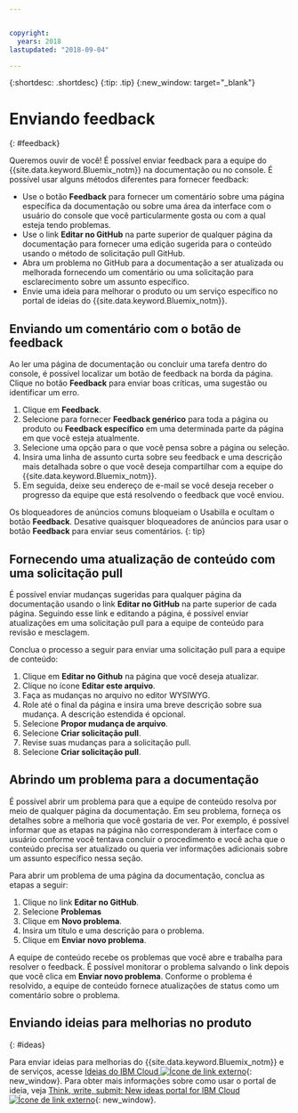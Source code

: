 ```yaml
---


copyright:
  years: 2018
lastupdated: "2018-09-04"

---
```


{:shortdesc: .shortdesc}
{:tip: .tip}
{:new_window: target="_blank"}

# Enviando feedback
{: #feedback}

Queremos ouvir de você! É possível enviar feedback para a equipe
do {{site.data.keyword.Bluemix_notm}} na documentação ou no console. É possível usar alguns métodos
diferentes para fornecer feedback:

* Use o botão **Feedback** para fornecer um comentário sobre uma página
específica da documentação ou sobre uma área da interface com o usuário do console que você particularmente
gosta ou com a qual esteja tendo problemas.
* Use o link **Editar no GitHub** na parte superior de qualquer página
da documentação para fornecer uma edição sugerida para o conteúdo usando o método de solicitação pull GitHub.
* Abra um problema no GitHub para a documentação a ser atualizada ou melhorada fornecendo um comentário
ou uma solicitação para esclarecimento sobre um assunto específico. 
* Envie uma ideia para melhorar o produto ou um serviço específico no portal de ideias do
{{site.data.keyword.Bluemix_notm}}.

## Enviando um comentário com o botão de feedback

Ao ler uma página de documentação ou concluir uma tarefa dentro do console, é possível
localizar um botão de feedback na borda da página. Clique no botão **Feedback** para
enviar boas críticas, uma sugestão ou identificar um erro.

1. Clique em **Feedback**.
2. Selecione para fornecer **Feedback genérico** para toda a página ou produto ou
**Feedback específico** em uma determinada parte da página em que você esteja atualmente.
3. Selecione uma opção para o que você pensa sobre a página ou seleção.
4. Insira uma linha de assunto curta sobre seu feedback e uma descrição mais detalhada sobre o que você
deseja compartilhar com a equipe do {{site.data.keyword.Bluemix_notm}}.
5. Em seguida, deixe seu endereço de e-mail se você deseja receber o progresso da equipe que está
resolvendo o feedback que você enviou.

Os bloqueadores de anúncios comuns bloqueiam o Usabilla e ocultam o botão **Feedback**. Desative quaisquer bloqueadores de anúncios para usar o botão **Feedback** para enviar seus comentários.
{: tip}

## Fornecendo uma atualização de conteúdo com uma solicitação pull

É possível enviar mudanças sugeridas para qualquer página da documentação usando o link **Editar
no GitHub** na parte superior de cada página. Seguindo esse link e editando a página, é possível
enviar atualizações em uma solicitação pull para a equipe de conteúdo para revisão e mesclagem. 

Conclua o processo a seguir para enviar uma solicitação pull para a equipe de conteúdo:

1. Clique em **Editar no Github** na página que você deseja atualizar.
2. Clique no ícone **Editar este arquivo**.
3. Faça as mudanças no arquivo no editor WYSIWYG.
4. Role até o final da página e insira uma breve descrição sobre sua mudança. A descrição estendida é
opcional.
5. Selecione **Propor mudança de arquivo**.
6. Selecione **Criar solicitação pull**.
7. Revise suas mudanças para a solicitação pull.
8. Selecione **Criar solicitação pull**. 

## Abrindo um problema para a documentação

É possível abrir um problema para que a equipe de conteúdo resolva por meio de qualquer página
da documentação. Em seu problema, forneça os detalhes sobre a melhoria que você gostaria de ver. Por exemplo,
é possível informar que as etapas na página não corresponderam à interface com o usuário conforme você tentava
concluir o procedimento e você acha que o conteúdo precisa ser atualizado ou queria ver informações adicionais
sobre um assunto específico nessa seção.

Para abrir um problema de uma página da documentação, conclua as etapas a seguir:

1. Clique no link **Editar no GitHub**.
2. Selecione **Problemas**
3. Clique em **Novo problema**.
4. Insira um título e uma descrição para o problema.
5. Clique em **Enviar novo problema**. 

A equipe de conteúdo recebe os problemas que você abre e trabalha para resolver o feedback. É possível
monitorar o problema salvando o link depois que você clica em **Enviar novo problema**. Conforme o problema é resolvido, a equipe de conteúdo fornece atualizações de status como um comentário sobre
o problema.

## Enviando ideias para melhorias no produto
{: #ideas}

Para enviar ideias para melhorias do {{site.data.keyword.Bluemix_notm}} e de serviços, acesse [Ideias do IBM Cloud ![Ícone de link externo](../icons/launch-glyph.svg)](https://ibmcloud.ideas.aha.io){: new_window}. Para obter mais informações sobre como usar o portal de ideia, veja [Think, write, submit: New ideas portal for IBM Cloud ![Ícone de link externo](../icons/launch-glyph.svg)](https://developer.ibm.com/bluemix/2016/10/05/think-write-submit/){: new_window}.

